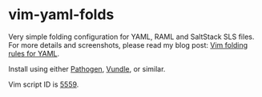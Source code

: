# vim-yaml-folds

Very simple folding configuration for YAML, RAML and SaltStack SLS files.  For more
details and screenshots, please read my blog post: [Vim folding rules for
YAML][].

Install using either [Pathogen][], [Vundle][], or similar.


Vim script ID is [5559](http://www.vim.org/scripts/script.php?script_id=5559).


[Vim folding rules for YAML]: http://droun.in/posts/programming/yaml_vim_folds/
[Pathogen]: https://github.com/tpope/vim-pathogen
[Vundle]: https://github.com/VundleVim/Vundle.vim
